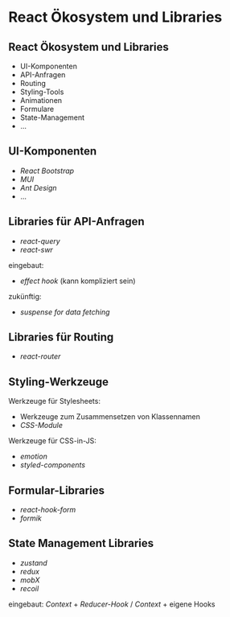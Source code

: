 # React Ökosystem und Libraries

## React Ökosystem und Libraries

- UI-Komponenten
- API-Anfragen
- Routing
- Styling-Tools
- Animationen
- Formulare
- State-Management
- ...

## UI-Komponenten

- _React Bootstrap_
- _MUI_
- _Ant Design_
- ...

## Libraries für API-Anfragen

- _react-query_
- _react-swr_

eingebaut:

- _effect hook_ (kann kompliziert sein)

zukünftig:

- _suspense for data fetching_

## Libraries für Routing

- _react-router_

## Styling-Werkzeuge

Werkzeuge für Stylesheets:

- Werkzeuge zum Zusammensetzen von Klassennamen
- _CSS-Module_

Werkzeuge für CSS-in-JS:

- _emotion_
- _styled-components_

## Formular-Libraries

- _react-hook-form_
- _formik_

## State Management Libraries

- _zustand_
- _redux_
- _mobX_
- _recoil_

eingebaut: _Context_ + _Reducer-Hook_ / _Context_ + eigene Hooks
